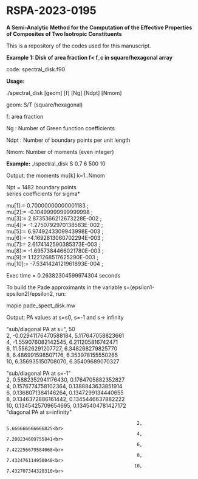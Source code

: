 # RSPA-2023-0195
<b>A Semi-Analytic Method for the Computation of the Effective Properties of Composites of Two Isotropic Constituents</b>

This is a repository of the codes used for this manuscript.

<b>Example 1: Disk of area fraction f< f_c in square/hexagonal array</b>

code: spectral_disk.f90

<b>Usage:</b> 

./spectral_disk [geom] [f]  [Ng] [Ndpt]  [Nmom]
    
  geom: S/T (square/hexagonal) 
  
  f: area fraction
  
  Ng : Number of Green function coefficients
  
  Ndpt : Number of boundary points per unit length
  
  Nmom: Number of moments (even integer)
  
<b>Example:</b> ./spectral_disk S 0.7 6 500 10

</b>Output: the moments mu[k] k=1..Nmom</b>

 Npt =         1482  boundary points <br>
 series coefficients for sigma*<br>
 
 mu[1]:=  0.70000000000001183      ;<br>
 mu[2]:= -0.10499999999999998      ;<br>
 mu[3]:=   2.8735366212673228E-002 ;<br>
 mu[4]:=  -1.2750792970138583E-002 ;<br>
 mu[5]:=   6.9749243309943998E-003 ;<br>
 mu[6]:=  -4.1692813060702294E-003 ;<br>
 mu[7]:=   2.6174142590385373E-003 ;<br>
 mu[8]:=  -1.6957384466021780E-003 ;<br>
 mu[9]:=   1.1221268517625290E-003 ;<br>
 mu[10]:=  -7.5341424121961893E-004 ;<br>
  
 Exec time  =   0.26382304599974304      seconds<br>

 To build the Pade approximants in the variable s=(epsilon1-epsilon2)/epsilon2, run:
 
 maple pade_spect_disk.mw
 
</b>Output: PA values at s=s0, s=-1 and s-> infinity </b>

"sub/diagonal PA at s=", 50 <br>
                                         2, -0.02941176470588184, 5.117647058823661<br>
                                          4, -1.559076082142545, 6.211205816742471<br>
                                          6, 11.55626291207727, 6.348268279825770<br>
                                          8, 6.486991598507176, 6.353978155550265<br>
                                          10, 6.356935150708070, 6.35409689070327<br>
                                          
"sub/diagonal PA at s=-1"<br>
                                         2, 0.5882352941176430, 0.1764705882352827<br>
                                         4, 0.1576774758102364, 0.1388843633851914<br>
                                         6, 0.1368071384146264, 0.1347299134440655<br>
                                         8, 0.1346372886161442, 0.1345446637882222<br>
                                         10, 0.1345425709654695, 0.1345404781427172<br>
 "diagonal PA at s=infinity"<br>

                                                    2, 5.666666666666825<br>
                                                    4, 7.200234609755841<br>
                                                    6, 7.422256679584068<br>
                                                    8, 7.432476114950040<br>
                                                   10, 7.432707344320310<br>
